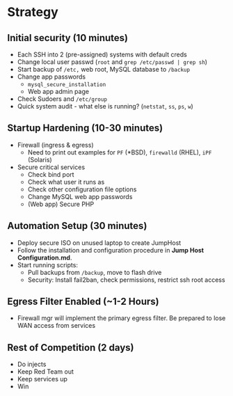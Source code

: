 # Strategy

## Initial security (10 minutes)

* Each SSH into 2 (pre-assigned) systems with default creds
* Change local user passwd (`root` and `grep /etc/passwd | grep sh`)
* Start backup of `/etc,` web root, MySQL database to `/backup`
* Change app passwords
  * `mysql_secure_installation`
  * Web app admin page
* Check Sudoers and `/etc/group`
* Quick system audit - what else is running? (`netstat`, `ss`, `ps`, `w`)

## Startup Hardening (10-30 minutes)

* Firewall (ingress & egress)
  * Need to print out examples for `PF` (*BSD), `firewalld` (RHEL), `iPF` (Solaris)
* Secure critical services
  * Check bind port
  * Check what user it runs as
  * Check other configuration file options
  * Change MySQL web app passwords
  * (Web app) Secure PHP

## Automation Setup (30 minutes)

  * Deploy secure ISO on unused laptop to create JumpHost
  * Follow the installation and configuration procedure in **Jump Host Configuration.md**.
  * Start running scripts:
    * Pull backups from `/backup`, move to flash drive
    * Security: Install fail2ban, check permissions, restrict ssh root access

## Egress Filter Enabled (~1-2 Hours)

  * Firewall mgr will implement the primary egress filter. Be prepared to lose WAN access from services

## Rest of Competition (2 days)

  * Do injects
  * Keep Red Team out
  * Keep services up
  * Win
